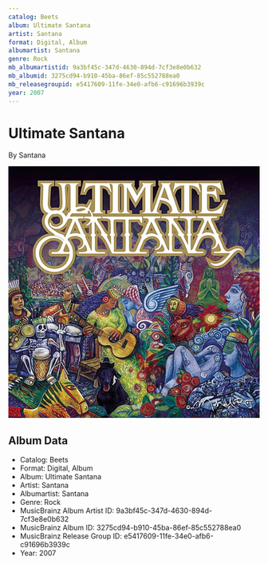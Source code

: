 ```yaml
---
catalog: Beets
album: Ultimate Santana
artist: Santana
format: Digital, Album
albumartist: Santana
genre: Rock
mb_albumartistid: 9a3bf45c-347d-4630-894d-7cf3e8e0b632
mb_albumid: 3275cd94-b910-45ba-86ef-85c552788ea0
mb_releasegroupid: e5417609-11fe-34e0-afb6-c91696b3939c
year: 2007
---
```


# Ultimate Santana

By Santana

![](../../assets/beetscovers/Santana-Ultimate_Santana.jpg)

## Album Data

- Catalog: Beets
- Format: Digital, Album
- Album: Ultimate Santana
- Artist: Santana
- Albumartist: Santana
- Genre: Rock
- MusicBrainz Album Artist ID: 9a3bf45c-347d-4630-894d-7cf3e8e0b632
- MusicBrainz Album ID: 3275cd94-b910-45ba-86ef-85c552788ea0
- MusicBrainz Release Group ID: e5417609-11fe-34e0-afb6-c91696b3939c
- Year: 2007


